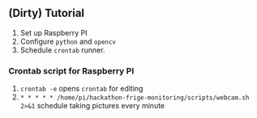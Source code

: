## (**Dirty**) Tutorial

1. Set up Raspberry PI
2. Configure `python` and `opencv`
3. Schedule `crontab` runner.

### Crontab script for Raspberry PI

1. `crontab -e` opens `crontab` for editing
2. `* * * * * /home/pi/hackathon-frige-monitoring/scripts/webcam.sh 2>&1` schedule taking pictures every minute
